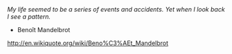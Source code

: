 <html><body><em>My life seemed to be a series of events and accidents. Yet when I look back I see a pattern.

</em>

- Benoît Mandelbrot

<a href="http://en.wikiquote.org/wiki/Beno%C3%AEt_Mandelbrot">http://en.wikiquote.org/wiki/Beno%C3%AEt_Mandelbrot</a></body></html>